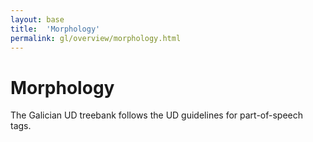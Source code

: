 ```yaml
---
layout: base
title:  'Morphology'
permalink: gl/overview/morphology.html
---
```


# Morphology

The Galician UD treebank follows the UD guidelines for part-of-speech tags.
